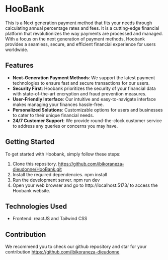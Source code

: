 # HooBank
This is a Next generation payment method that fits your needs through calculating annual percentage rates and fees.
It is a cutting-edge financial platform that revolutionizes the way payments are processed and managed. With a focus on the next generation of payment methods, Hoobank provides a seamless, secure, and efficient financial experience for users worldwide.

## Features

- **Next-Generation Payment Methods**: We support the latest payment technologies to ensure fast and secure transactions for our users.
- **Security First**: Hoobank prioritizes the security of your financial data with state-of-the-art encryption and fraud prevention measures.
- **User-Friendly Interface**: Our intuitive and easy-to-navigate interface makes managing your finances hassle-free.
- **Personalized Solutions**: Customizable options for users and businesses to cater to their unique financial needs.
- **24/7 Customer Support**: We provide round-the-clock customer service to address any queries or concerns you may have.

## Getting Started

To get started with Hoobank, simply follow these steps:

1. Clone this repository.
 https://github.com/ibikoraneza-dieudonne/HooBank.git
2. Install the required dependencies.
 npm install
3. Run the development server.
 npm run dev
4. Open your web browser and go to http://localhost:5173/ to access the Hoobank website.

## Technologies Used

- Frontend: reactJS and Tailwind CSS

## Contribution

We recommend you to check our github repository and star for your contribution
https://github.com/ibikoraneza-dieudonne
